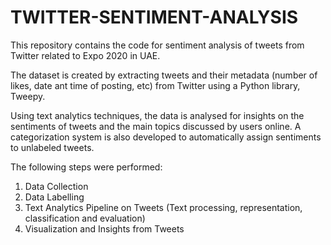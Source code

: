 # TWITTER-SENTIMENT-ANALYSIS

This repository contains the code for sentiment analysis of tweets from Twitter related to Expo 2020 in UAE.

The dataset is created by extracting tweets and their metadata (number of likes, date ant time of posting, etc) from Twitter using a Python library, Tweepy.

Using text analytics techniques, the data is analysed for insights on the sentiments of tweets and the main topics discussed by users online. A categorization system is also developed to automatically assign sentiments to unlabeled tweets.

The following steps were performed:

1. Data Collection
2. Data Labelling
3. Text Analytics Pipeline on Tweets (Text processing, representation, classification and evaluation)
4. Visualization and Insights from Tweets
